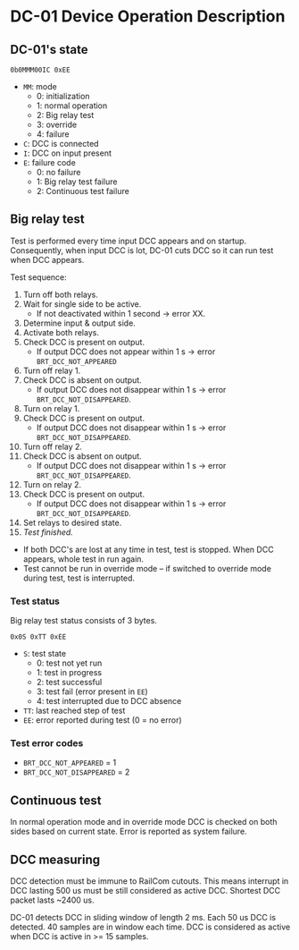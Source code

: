 DC-01 Device Operation Description
==================================

## DC-01's state

`0b0MMM00IC 0xEE`

* `MM`: mode
   - 0: initialization
   - 1: normal operation
   - 2: Big relay test
   - 3: override
   - 4: failure
* `C`: DCC is connected
* `I`: DCC on input present
* `E`: failure code
  - 0: no failure
  - 1: Big relay test failure
  - 2: Continuous test failure

## Big relay test

Test is performed every time input DCC appears and on startup. Consequently,
when input DCC is lot, DC-01 cuts DCC so it can run test when DCC appears.

Test sequence:

1. Turn off both relays.
2. Wait for single side to be active.
    - If not deactivated within 1 second → error XX.
3. Determine input & output side.
4. Activate both relays.
5. Check DCC is present on output.
    - If output DCC does not appear within 1 s → error `BRT_DCC_NOT_APPEARED`
6. Turn off relay 1.
7. Check DCC is absent on output.
    - If output DCC does not disappear within 1 s → error `BRT_DCC_NOT_DISAPPEARED`.
8. Turn on relay 1.
9. Check DCC is present on output.
    - If output DCC does not disappear within 1 s → error `BRT_DCC_NOT_DISAPPEARED`.
10. Turn off relay 2.
11. Check DCC is absent on output.
    - If output DCC does not disappear within 1 s → error `BRT_DCC_NOT_DISAPPEARED`.
12. Turn on relay 2.
13. Check DCC is present on output.
    - If output DCC does not disappear within 1 s → error `BRT_DCC_NOT_DISAPPEARED`.
14. Set relays to desired state.
15. *Test finished.*

* If both DCC's are lost at any time in test, test is stopped. When DCC appears,
  whole test in run again.
* Test cannot be run in override mode – if switched to override mode during test,
  test is interrupted.

### Test status

Big relay test status consists of 3 bytes.

`0x0S 0xTT 0xEE`

* `S`: test state
  - 0: test not yet run
  - 1: test in progress
  - 2: test successful
  - 3: test fail (error present in `EE`)
  - 4: test interrupted due to DCC absence
* `TT`: last reached step of test
* `EE`: error reported during test (0 = no error)

### Test error codes

* `BRT_DCC_NOT_APPEARED` = 1
* `BRT_DCC_NOT_DISAPPEARED` = 2

## Continuous test

In normal operation mode and in override mode DCC is checked on both sides
based on current state. Error is reported as system failure.

## DCC measuring

DCC detection must be immune to RailCom cutouts. This means interrupt in DCC
lasting 500 us must be still considered as active DCC. Shortest DCC packet
lasts ~2400 us.

DC-01 detects DCC in sliding window of length 2 ms. Each 50 us DCC is detected.
40 samples are in window each time. DCC is considered as active when DCC is active
in >= 15 samples.
